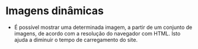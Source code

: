 # Imagens dinâmicas

- É possível mostrar uma determinada imagem, a partir de um conjunto de imagens, de acordo com a resolução do navegador com HTML. Isto ajuda a diminuir o tempo de carregamento do site.